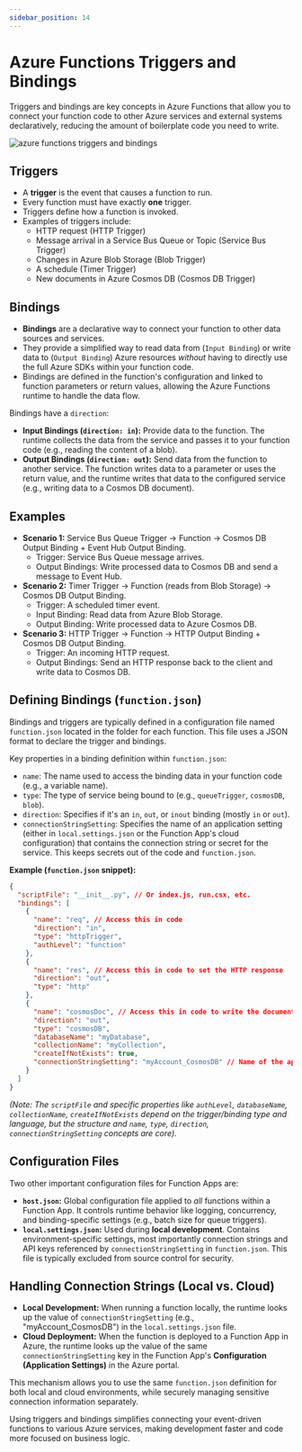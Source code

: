 ```yaml
---
sidebar_position: 14
---
```


# Azure Functions Triggers and Bindings

Triggers and bindings are key concepts in Azure Functions that allow you to connect your function code to other Azure services and external systems declaratively, reducing the amount of boilerplate code you need to write.

<div>
  <img src={require('@site/static/img/develop-azure-compute-solutions/azure-functions-triggers-and-bindings.png').default} alt="azure functions triggers and bindings" />
</div>

## Triggers

*   A **trigger** is the event that causes a function to run.
*   Every function must have exactly **one** trigger.
*   Triggers define how a function is invoked.
*   Examples of triggers include:
    *   HTTP request (HTTP Trigger)
    *   Message arrival in a Service Bus Queue or Topic (Service Bus Trigger)
    *   Changes in Azure Blob Storage (Blob Trigger)
    *   A schedule (Timer Trigger)
    *   New documents in Azure Cosmos DB (Cosmos DB Trigger)

## Bindings

*   **Bindings** are a declarative way to connect your function to other data sources and services.
*   They provide a simplified way to read data from (`Input Binding`) or write data to (`Output Binding`) Azure resources *without* having to directly use the full Azure SDKs within your function code.
*   Bindings are defined in the function's configuration and linked to function parameters or return values, allowing the Azure Functions runtime to handle the data flow.

Bindings have a `direction`:

*   **Input Bindings (`direction: in`):** Provide data to the function. The runtime collects the data from the service and passes it to your function code (e.g., reading the content of a blob).
*   **Output Bindings (`direction: out`):** Send data from the function to another service. The function writes data to a parameter or uses the return value, and the runtime writes that data to the configured service (e.g., writing data to a Cosmos DB document).

## Examples

*   **Scenario 1:** Service Bus Queue Trigger → Function → Cosmos DB Output Binding + Event Hub Output Binding.
    *   Trigger: Service Bus Queue message arrives.
    *   Output Bindings: Write processed data to Cosmos DB and send a message to Event Hub.
*   **Scenario 2:** Timer Trigger → Function (reads from Blob Storage) → Cosmos DB Output Binding.
    *   Trigger: A scheduled timer event.
    *   Input Binding: Read data from Azure Blob Storage.
    *   Output Binding: Write processed data to Azure Cosmos DB.
*   **Scenario 3:** HTTP Trigger → Function → HTTP Output Binding + Cosmos DB Output Binding.
    *   Trigger: An incoming HTTP request.
    *   Output Bindings: Send an HTTP response back to the client and write data to Cosmos DB.

## Defining Bindings (`function.json`)

Bindings and triggers are typically defined in a configuration file named `function.json` located in the folder for each function. This file uses a JSON format to declare the trigger and bindings.

Key properties in a binding definition within `function.json`:

*   `name`: The name used to access the binding data in your function code (e.g., a variable name).
*   `type`: The type of service being bound to (e.g., `queueTrigger`, `cosmosDB`, `blob`).
*   `direction`: Specifies if it's an `in`, `out`, or `inout` binding (mostly `in` or `out`).
*   `connectionStringSetting`: Specifies the name of an application setting (either in `local.settings.json` or the Function App's cloud configuration) that contains the connection string or secret for the service. This keeps secrets out of the code and `function.json`.

**Example (`function.json` snippet):**

```json
{
  "scriptFile": "__init__.py", // Or index.js, run.csx, etc.
  "bindings": [
    {
      "name": "req", // Access this in code
      "direction": "in",
      "type": "httpTrigger",
      "authLevel": "function"
    },
    {
      "name": "res", // Access this in code to set the HTTP response
      "direction": "out",
      "type": "http"
    },
    {
      "name": "cosmosDoc", // Access this in code to write the document
      "direction": "out",
      "type": "cosmosDB",
      "databaseName": "myDatabase",
      "collectionName": "myCollection",
      "createIfNotExists": true,
      "connectionStringSetting": "myAccount_CosmosDB" // Name of the app setting/local setting
    }
  ]
}
```

*(Note: The `scriptFile` and specific properties like `authLevel`, `databaseName`, `collectionName`, `createIfNotExists` depend on the trigger/binding type and language, but the structure and `name`, `type`, `direction`, `connectionStringSetting` concepts are core).*

## Configuration Files

Two other important configuration files for Function Apps are:

*   **`host.json`:** Global configuration file applied to *all* functions within a Function App. It controls runtime behavior like logging, concurrency, and binding-specific settings (e.g., batch size for queue triggers).
*   **`local.settings.json`:** Used during **local development**. Contains environment-specific settings, most importantly connection strings and API keys referenced by `connectionStringSetting` in `function.json`. This file is typically excluded from source control for security.

## Handling Connection Strings (Local vs. Cloud)

*   **Local Development:** When running a function locally, the runtime looks up the value of `connectionStringSetting` (e.g., "myAccount\_CosmosDB") in the `local.settings.json` file.
*   **Cloud Deployment:** When the function is deployed to a Function App in Azure, the runtime looks up the value of the same `connectionStringSetting` key in the Function App's **Configuration (Application Settings)** in the Azure portal.

This mechanism allows you to use the same `function.json` definition for both local and cloud environments, while securely managing sensitive connection information separately.

Using triggers and bindings simplifies connecting your event-driven functions to various Azure services, making development faster and code more focused on business logic.